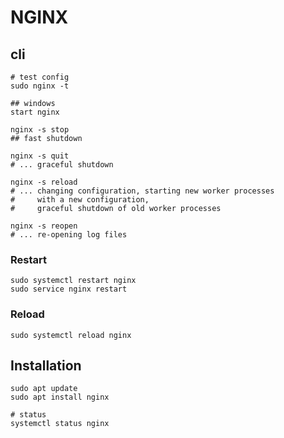 # NGINX

## cli

```shell
# test config
sudo nginx -t

## windows
start nginx

nginx -s stop
## fast shutdown

nginx -s quit
# ... graceful shutdown

nginx -s reload
# ... changing configuration, starting new worker processes
#     with a new configuration,
#     graceful shutdown of old worker processes

nginx -s reopen
# ... re-opening log files
```

### Restart

```shell
sudo systemctl restart nginx
sudo service nginx restart
```

### Reload

```shell
sudo systemctl reload nginx
```

## Installation

```shell
sudo apt update
sudo apt install nginx

# status
systemctl status nginx
